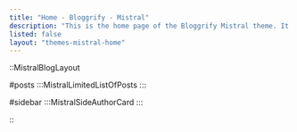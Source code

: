 ```yaml
---
title: "Home - Bloggrify - Mistral"
description: "This is the home page of the Bloggrify Mistral theme. It is a simple and clean theme for your blog."
listed: false
layout: "themes-mistral-home"
---
```


::MistralBlogLayout

#posts
:::MistralLimitedListOfPosts
:::

#sidebar
:::MistralSideAuthorCard
:::

::
